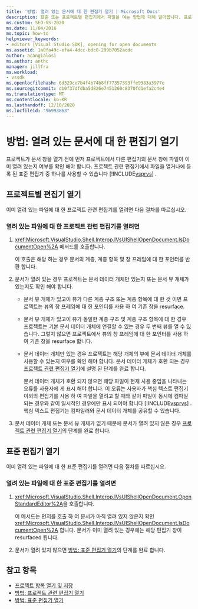 ```yaml
---
title: '방법: 열려 있는 문서에 대 한 편집기 열기 | Microsoft Docs'
description: 표준 또는 프로젝트별 편집기에서 파일을 여는 방법에 대해 알아봅니다. 프로젝트가 문서 창을 열 때 파일이 이미 열려 있는지 여부를 확인 해야 합니다.
ms.custom: SEO-VS-2020
ms.date: 11/04/2016
ms.topic: how-to
helpviewer_keywords:
- editors [Visual Studio SDK], opening for open documents
ms.assetid: 1a0fa49c-efa4-4dcc-bdc0-299b7052acdc
author: acangialosi
ms.author: anthc
manager: jillfra
ms.workload:
- vssdk
ms.openlocfilehash: 6d329ce7b4f4b74b8ff77357393ffe9383a3977e
ms.sourcegitcommit: d10f37dfdba5d826e7451260c8370fd1efa2c4e4
ms.translationtype: MT
ms.contentlocale: ko-KR
ms.lasthandoff: 12/10/2020
ms.locfileid: "96993863"
---
```

# <a name="how-to-open-editors-for-open-documents"></a>방법: 열려 있는 문서에 대 한 편집기 열기
프로젝트가 문서 창을 열기 전에 먼저 프로젝트에서 다른 편집기의 문서 창에 파일이 이미 열려 있는지 여부를 확인 해야 합니다. 프로젝트 관련 편집기에서 파일을 열거나에 등록 된 표준 편집기 중 하나를 사용할 수 있습니다 [!INCLUDE[vsprvs](../code-quality/includes/vsprvs_md.md)] .

## <a name="open-a-project-specific-editor"></a>프로젝트별 편집기 열기
 이미 열려 있는 파일에 대 한 프로젝트 관련 편집기를 열려면 다음 절차를 따르십시오.

### <a name="to-open-a-project-specific-editor-for-an-open-file"></a>열려 있는 파일에 대 한 프로젝트 관련 편집기를 열려면

1. <xref:Microsoft.VisualStudio.Shell.Interop.IVsUIShellOpenDocument.IsDocumentOpen%2A> 메서드를 호출합니다.

    이 호출은 해당 하는 경우 문서의 계층, 계층 항목 및 창 프레임에 대 한 포인터를 반환 합니다.

2. 문서가 열려 있는 경우 프로젝트는 문서 데이터 개체만 있는지 또는 문서 뷰 개체가 있는지도 확인 해야 합니다.

   - 문서 뷰 개체가 있고이 뷰가 다른 계층 구조 또는 계층 항목에 대 한 것 이면 프로젝트는 뷰의 창 프레임에 대 한 포인터를 사용 하 여 기존 창을 resurface.

   - 문서 뷰 개체가 있고이 뷰가 동일한 계층 구조 및 계층 구조 항목에 대 한 경우 프로젝트는 기본 문서 데이터 개체에 연결할 수 있는 경우 두 번째 뷰를 열 수 있습니다. 그렇지 않으면 프로젝트에서 뷰의 창 프레임에 대 한 포인터를 사용 하 여 기존 창을 resurface 합니다.

   - 문서 데이터 개체만 있는 경우 프로젝트는 해당 개체의 뷰에 문서 데이터 개체를 사용할 수 있는지 여부를 확인 해야 합니다. 문서 데이터 개체가 호환 되는 경우 [프로젝트 관련 편집기 열기](../extensibility/how-to-open-project-specific-editors.md)에 설명 된 단계를 완료 합니다.

     문서 데이터 개체가 호환 되지 않으면 해당 파일이 현재 사용 중임을 나타내는 오류를 사용자에 게 표시 해야 합니다. 이 오류는 사용자가 핵심 텍스트 편집기 이외의 편집기를 사용 하 여 파일을 열려고 할 때와 같이 파일이 동시에 컴파일되는 경우와 같이 일시적인 경우에만 표시 되어야 합니다 [!INCLUDE[vsprvs](../code-quality/includes/vsprvs_md.md)] . 핵심 텍스트 편집기는 컴파일러와 문서 데이터 개체를 공유할 수 있습니다.

3. 문서 데이터 개체 또는 문서 뷰 개체가 없기 때문에 문서가 열려 있지 않은 경우 [프로젝트 관련 편집기 열기](../extensibility/how-to-open-project-specific-editors.md)의 단계를 완료 합니다.

## <a name="open-a-standard-editor"></a>표준 편집기 열기
 이미 열려 있는 파일에 대 한 표준 편집기를 열려면 다음 절차를 따르십시오.

### <a name="to-open-a-standard-editor-for-an-open-file"></a>열려 있는 파일에 대 한 표준 편집기를 열려면

1. <xref:Microsoft.VisualStudio.Shell.Interop.IVsUIShellOpenDocument.OpenStandardEditor%2A>을 호출합니다.

     이 메서드는 먼저를 호출 하 여 문서가 아직 열려 있지 않은지 확인 <xref:Microsoft.VisualStudio.Shell.Interop.IVsUIShellOpenDocument.IsDocumentOpen%2A> 합니다. 문서가 이미 열려 있는 경우에는 해당 편집기 창이 resurfaced 됩니다.

2. 문서가 열려 있지 않으면 [방법: 표준 편집기 열기](../extensibility/how-to-open-standard-editors.md)의 단계를 완료 합니다.

## <a name="see-also"></a>참고 항목
- [프로젝트 항목 열기 및 저장](../extensibility/internals/opening-and-saving-project-items.md)
- [방법: 프로젝트 관련 편집기 열기](../extensibility/how-to-open-project-specific-editors.md)
- [방법: 표준 편집기 열기](../extensibility/how-to-open-standard-editors.md)
